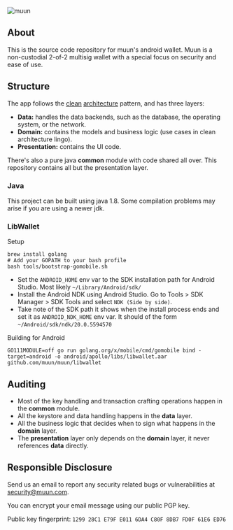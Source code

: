 ![muun](https://muun.com/images/github-banner-v2.png)

## About

This is the source code repository for muun's android wallet. Muun is a non-custodial 2-of-2 multisig wallet with a special focus on security and ease of use.

## Structure

The app follows the [clean](https://fernandocejas.com/2014/09/03/architecting-android-the-clean-way/) [architecture](https://fernandocejas.com/2015/07/18/architecting-android-the-evolution/) pattern, and has three layers:

* **Data:** handles the data backends, such as the database, the operating system, or the network.
* **Domain:** contains the models and business logic (use cases in clean architecture lingo).
* **Presentation:** contains the UI code.

There's also a pure java **common** module with code shared all over. This repository contains all but the presentation layer.

### Java

This project can be built using java 1.8. Some compilation problems may arise if you are using a newer jdk.

### LibWallet

Setup
```
brew install golang
# Add your GOPATH to your bash profile
bash tools/bootstrap-gomobile.sh
```

 - Set the `ANDROID_HOME` env var to the SDK installation path for Android Studio. Most likely `~/Library/Android/sdk/`
 - Install the Android NDK using Android Studio. Go to Tools > SDK Manager > SDK Tools and select `NDK (Side by side)`.
 - Take note of the SDK path it shows when the install process ends and set it as `ANDROID_NDK_HOME` env var. It should of the form `~/Android/sdk/ndk/20.0.5594570`

Building for Android
```
GO111MODULE=off go run golang.org/x/mobile/cmd/gomobile bind -target=android -o android/apollo/libs/libwallet.aar github.com/muun/muun/libwallet
```

## Auditing

* Most of the key handling and transaction crafting operations happen in the **common** module.
* All the keystore and data handling happens in the **data** layer.
* All the business logic that decides when to sign what happens in the **domain** layer.
* The **presentation** layer only depends on the **domain** layer, it never references **data** directly.

## Responsible Disclosure

Send us an email to report any security related bugs or vulnerabilities at [security@muun.com](mailto:security@muun.com).

You can encrypt your email message using our public PGP key.

Public key fingerprint: `1299 28C1 E79F E011 6DA4 C80F 8DB7 FD0F 61E6 ED76`
